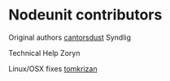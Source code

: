 Nodeunit contributors
=============================================

Original authors
[cantorsdust](https://github.com/cantorsdust)
Syndlig

Technical Help
Zoryn

Linux/OSX fixes
[tomkrizan](https://github.com/tomkrizan)
